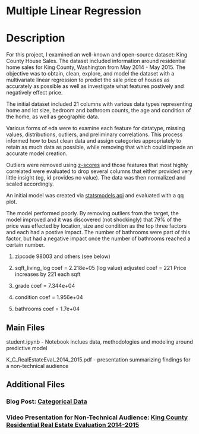 # Multiple Linear Regression 

# Description

For this project, I examined an well-known and open-source dataset: King County House Sales.  The dataset included information around residential home sales for King County, Washington from May 2014 - May 2015.  The objective was to obtain, clean, explore, and model the dataset with a multivariate linear regression to predict the sale price of houses as accurately as possible as well as investigate what features postively and negatively effect price.  

The initial dataset included 21 columns with various data types representing home and lot size, bedroom and bathroom counts, the age and condition of the home, as well as geographic data.

Various forms of eda were to examine each feature for datatype, missing values, distributions, outliers, and preliminary correlations.  This process informed how to best clean data and assign categories appropriately to retain as much data as possible, while removing that which could impede an accurate model creation.   

Outliers were removed using [z-scores](https://www.statisticshowto.com/probability-and-statistics/z-score/) and those features that most highly correlated were evaluated to drop several columns that either provided very little insight (eg, id provides no value).  The data was then normalized and scaled accordingly.  

An initial model was created via [statsmodels api](https://www.statsmodels.org/stable/index.html) and evaluated with a qq plot.  


The model performed poorly.  By removing outliers from the target, the model improved and it was discovered (not shockingly) that 79% of the price was effected by 
location, size and condition as the top three factors and each had a postive impact.  The number of bathrooms were part of this factor, but had a negative impact once the number of bathrooms reached a certain number.

1) zipcode 98003 and others (see below)

2) sqft_living_log coef = 2.218e+05 (log value) adjusted coef = 221 Price increases by 221 each sqft

3) grade coef = 7.344e+04

4) condition coef = 1.956e+04

5) bathrooms coef = 1.7e+04





## Main Files

student.ipynb - Notebook inclues data, methodologies and modeling around predictive model

K_C_RealEstateEval_2014_2015.pdf - presentation summarizing findings for a non-technical audience

## Additional Files

### Blog Post: [Categorical Data](https://andiosika.github.io/categorical_data)

### Video Presentation for Non-Technical Audience: [King County Residential Real Estate Evaluation 2014-2015](https://github.com/andiosika/Multivariate-linear-regression-for-predicting-home-prices/blob/master/zoom_0.mp4)
